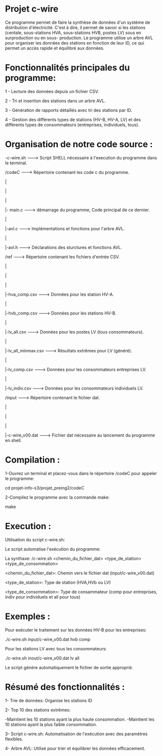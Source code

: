 # Projet c-wire

Ce programme permet de faire la synthèse de données d'un système de distribution d'électricité.
C'est à dire, il permet de savoir si les stations (centale, sous-stations HVA, sous-stations HVB, postes LV) sous en surproduction
ou en sous- production.
Le programme utilise un arbre AVL pour organiser les données des stations en fonction de leur ID, ce qui permet un accès rapide et équilibré aux données.

# Fonctionnalités principales du programme:


1 - Lecture des données depuis un fichier CSV. 

2 - Tri et insertion des stations dans un arbre AVL.

3 - Génération de rapports détaillés avec tri des stations par ID.

4 - Gestion des différents types de stations (HV-B, HV-A, LV) et des différents types de consommateurs (entreprises, individuels, tous).


# Organisation de notre code source : 




-c-wire.sh                 ---> Script SHELL nécessaire à l'execution du programme dans le terminal.

/codeC                     ---> Répertoire contenant les code c du programme.

|

|

|

|- main.c                   ---> démarrage du programme, Code principal de ce dernier.

|

|-avl.c                    ---> Implémentations et fonctions pour l'arbre AVL.

|

|-avl.h                    ---> Déclarations des sturctures et fonctions AVL.

/ref                   ---> Répertoire contenant les fichiers d'entrée CSV.

|

|

|

|-hva_comp.csv                   ---> Données pour les station HV-A.

|

|-hvb_comp.csv                   ---> Données pour les stations HV-B.

|

|-lv_all.csv                     ---> Données pour les postes LV (tous consommateurs).

|

|-lv_all_minmax.csv              ---> Résultats extrêmes pour LV (généré).

|

|-lv_comp.csv                    ---> Données pour les consommateurs entreprises LV.

|

|-lv_indiv.csv                  ---> Données pour les consommateurs individuels LV.


/input                  ---> Répertoire contenant le fichier dat.

|

|

|

|-c-wire_v00.dat                   ---> Fichier dat nécessaire au lancement du programme en shell.



# Compilation :

1-Ouvrez un terminal et placez-vous dans le répertoire /codeC pour appeler le programme:

cd projet-info-s3/projet_preing2/codeC

2-Compilez le programme avec la commande make:

make

# Execution :

Utilisation du script c-wire.sh:

Le script automatise l'exécution du programme:

La synthaxe: /c-wire.sh <chemin_du_fichier_dat> <type_de_station> <type_de_consommation>

<chemin_du_fichier_dat>: Chemin vers le fichier dat (input/c-wire_v00.dat)

<type_de_station>: Type de station (HVA,HVb ou LV)

<type_de_consommation>: Type de consammateur (comp pour entreprises, indiv pour individuels et all pour tous)

# Exemples :

Pour exécuter le traitement sur les données HV-B pour les entreprises:

./c-wire.sh input/c-wire_v00.dat hvb comp

Pour les stations LV avec tous les consommateurs:

./c-wire.sh inout/c-wire_v00.dat lv all

Le script génère automatiquement le fichier de sortie approprié.

# Résumé des fonctionnalités :

1- Trie de données: Organise les stations ID

2- Top 10 des stations extrêmes:

  -Maintient les 10 stations ayant la plus haute consommation.
  -Maintient les 10 stations ayant la plus faible consommation.

3- Script c-wire.sh: Automatisation de l'exécution avec des paramètres flexibles.

4- Arbre AVL: Utilisé pour trier et équilibrer les données efficacement.











